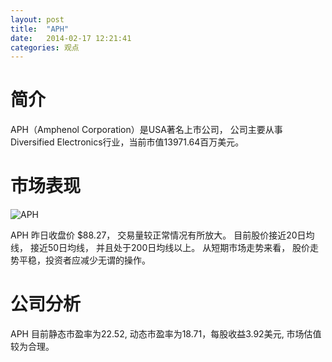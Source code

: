 ```yaml
---
layout: post
title:  "APH"
date:   2014-02-17 12:21:41
categories: 观点
---
```


# 简介
APH（Amphenol Corporation）是USA著名上市公司，
公司主要从事Diversified Electronics行业，当前市值13971.64百万美元。

# 市场表现

![APH](http://finviz.com/chart.ashx?t=APH&ty=c&ta=1&p=d&s=l)

APH 昨日收盘价 $88.27，
交易量较正常情况有所放大。
目前股价接近20日均线，
接近50日均线，
并且处于200日均线以上。
从短期市场走势来看，
股价走势平稳，投资者应减少无谓的操作。

# 公司分析
APH 目前静态市盈率为22.52, 动态市盈率为18.71，每股收益3.92美元,
市场估值较为合理。
